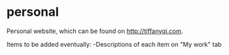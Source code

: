 personal
========

Personal website, which can be found on http://tiffanyqi.com.

Items to be added eventually:
-Descriptions of each item on "My work" tab